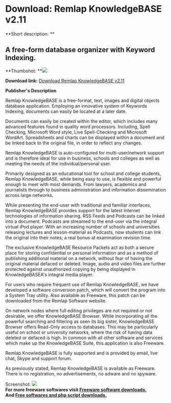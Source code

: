# Download: Remlap KnowledgeBASE v2.11

**Short description: **

## A free-form database organizer with Keyword Indexing.

  
**Thumbshot: **![](http://www.freewarefiles.com/screenshot/remlapkb_md.gif)   
  
**Download link:** [Download Remlap KnowledgeBASE v2.11](http://freesoftwares.boysofts.com/Remlap-KnowledgeBASE-V_program_21389.html)  
  

**Publisher's Description**  
  

Remlap KnowledgeBASE is a free-format, text, images and digital objects
database application. Employing an innovative system of Keywords Indexing,
documents can easily be located at a later date.

Documents can easily be created within the editor, which includes many
advanced features found in quality word processors. Including, Spell Checking,
Microsoft Word style, Live Spell-Checking and Microsoft WordArt. Spreadsheets
and charts can be displayed within a document and be linked back to the
original file, in order to reflect any changes.

Remlap KnowledgeBASE is auto-configured for multi-user/network support and is
therefore ideal for use in business, schools and colleges as well as meeting
the needs of the individual/personal user.

Primarily designed as an educational tool for school and college students,
Remlap KnowledgeBASE, while being easy to use, is flexible and powerful enough
to meet with most demands. From lawyers, academics and journalists through to
business administration and information dissemination across large networks.

While presenting the end-user with traditional and familiar interfaces, Remlap
KnowledgeBASE provides support for the latest Internet technologies of
information sharing. RSS Feeds and Podcasts can be linked into a document.
Podcasts are streamed to the end-user via the integral virtual iPod player.
With an increasing number of schools and universities releasing lectures and
lesson-material as Podcasts, now students can link the original into their
notes; a real bonus at examination revision time.

The exclusive KnowledgeBASE Resource Packets act as both a secure place for
storing confidential or personal information and as a method of publishing
additional material on a network, without fear of having the original material
defaced or deleted. Image, audio and video files are further protected against
unauthorized copying by being displayed in KnowledgeBASEA's integral media
player.

For users who require frequent use of Remlap KnowledgeBASE, we have developed
a software conversion patch, which will convert the program into a System Tray
utility. Also available as Freeware, this patch can be downloaded from the
Remlap Software website.

On network nodes where full editing privileges are not required or not
desirable, we offer KnowledgeBASE Browser. While incorporating all the
powerful searching and filtering as seen its big sister, KnowledgeBASE Browser
offers Read-Only access to databases. This may be particularly useful on
school or university networks, where the risk of having data deleted or
defaced is high. In common with all other software and services which make up
the KnowledgeBASE Suite, this application is also Freeware.

Remlap KnowledgeBASE is fully supported and is provided by email, live chat,
Skype and support forum.

As previously stated, Remlap KnowledgeBASE is available as Freeware. There is
no registration, no advertisements, no adware and no spyware.

  
  
Screenshot: ![](http://www.freewarefiles.com/screenshot/remlapkb.gif)  
**For more freeware softwares visit [Freeware software downloads.](http://freesoftwares.boysofts.com/)**   
**And [Free softwares and php script downloads.](http://www.boysofts.com/)**

